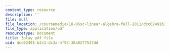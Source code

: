 ```yaml
---
content_type: resource
description: ''
file: null
file_location: /coursemedia/18-06sc-linear-algebra-fall-2011/dcc02491b2c1dc3a4f9338a82f7537dd_nHlE7EgJFds.pdf
file_type: application/pdf
resourcetype: Document
title: 3play pdf file
uid: dcc02491-b2c1-dc3a-4f93-38a82f7537dd
---
```

